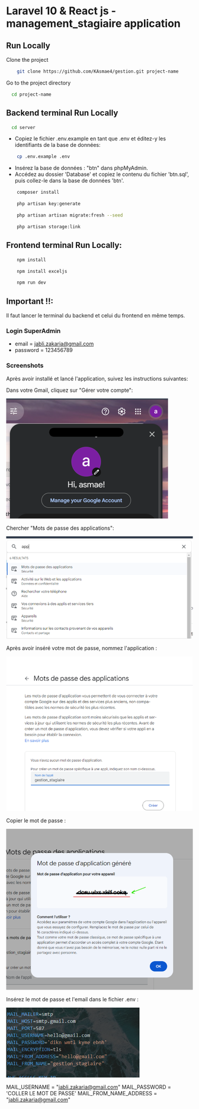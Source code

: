 # Laravel 10 & React js - management_stagiaire application


## Run Locally

Clone the project

```bash
    git clone https://github.com/KAsmae4/gestion.git project-name
```

Go to the project directory

```bash
  cd project-name
```

## Backend terminal Run Locally

```bash
  cd server
```
-   Copiez le fichier .env.example en tant que .env et éditez-y les identifiants de la base de données:
```bash
    cp .env.example .env
```
- Insérez la base de données : "btn" dans phpMyAdmin.
- Accédez au dossier 'Database' et copiez le contenu du fichier 'btn.sql', puis collez-le dans la base de données 'btn'.

```bash
    composer install
```

```bash
    php artisan key:generate
```

```bash
    php artisan artisan migrate:fresh --seed
```

```bash
    php artisan storage:link
```


## Frontend terminal Run Locally:

```bash
    npm install
```
```bash
    npm install exceljs
```

```bash
    npm run dev
```

## Important !!:
Il faut lancer le terminal du backend et celui du frontend en même temps.


### Login SuperAdmin

-   email = jabli.zakaria@gmail.com
-   password = 123456789




### Screenshots
Après avoir installé et lancé l'application, suivez les instructions suivantes:

Dans votre Gmail, cliquez sur "Gérer votre compte":

![preview img](/s1.png)

Chercher "Mots de passe des applications":

![preview img](/s2.png)

Après avoir inséré votre mot de passe, nommez l'application :

![preview img](/s3.png)

Copier le mot de passe :

![preview img](/s4.png)

Insérez le mot de passe et l'email dans le fichier .env :

![preview img](/s5.png)

MAIL_USERNAME = "jabli.zakaria@gmail.com"
MAIL_PASSWORD = 'COLLER LE MOT DE PASSE'
MAIL_FROM_NAME_ADDRESS = "jabli.zakaria@gmail.com"
